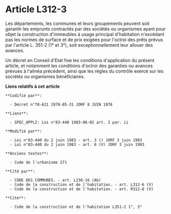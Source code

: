 # Article L312-3

Les départements, les communes et leurs groupements peuvent soit garantir les emprunts contractés par des sociétés ou
organismes ayant pour objet la construction d'immeubles à usage principal d'habitation n'excédant pas les normes de surface
et de prix exigées pour l'octroi des prêts prévus par l'article L. 351-2 (1° et 3°), soit exceptionnellement leur allouer des
avances.

Un décret en Conseil d'Etat fixe les conditions d'application du présent article, et notamment les conditions d'octroi des
garanties ou avances prévues à l'alinéa précédent, ainsi que les règles du contrôle exercé sur les sociétés ou organismes
bénéficiaires.

**Liens relatifs à cet article**

	**Codifié par**:

	  - Décret n°78-621 1978-05-31 JORF 8 JUIN 1978

	**Liens**:

	  - SPEC_APPLI: Loi n°83-440 1983-06-02 art. 3 par. ii

	**Modifié par**:

	  - Loi n°83-440 du 2 juin 1983 - art. 3 () JORF 3 juin 1983
	  - Loi n°83-440 du 2 juin 1983 - art. 6 (V) JORF 3 juin 1983

	**Anciens textes**:

	  - Code de l'urbanisme 271

	**Cité par**:

	  - CODE DES COMMUNES. - art. L236-16 (Ab)
	  - Code de la construction et de l'habitation. - art. L312-6 (V)
	  - Code de la construction et de l'habitation. - art. R312-8 (V)

	**Cite**:

	  - Code de la construction et de l'habitation L351-2 1°, 3°
